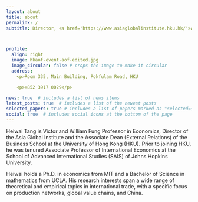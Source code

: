 ```yaml
---
layout: about
title: about
permalink: /
subtitle: Director, <a href='https://www.asiaglobalinstitute.hku.hk/'>Asia Global Institute</a> <br> Victor and William Fung Professor in Economics, <a href='https://www.hkubs.hku.hk/glocal/'>HKU Business School</a> <br> Associate Dean (External Relations), <a href='https://www.hkubs.hku.hk/glocal/'>HKU Business School</a><br> Director, <a href='https://www.asiaglobalinstitute.hku.hk/apec-study-center'>HKU APEC Study Center</a><br>Managing Editor, <a href='https://onlinelibrary.wiley.com/journal/14680106'>Pacific Economic Review</a>



profile:
  align: right
  image: hkaof-event-aof-edited.jpg
  image_circular: false # crops the image to make it circular
  address: 
    <p>Room 335, Main Building, Pokfulam Road, HKU

    <p>+852 3917 0029</p>

news: true  # includes a list of news items
latest_posts: true  # includes a list of the newest posts
selected_papers: true # includes a list of papers marked as "selected={true}"
social: true  # includes social icons at the bottom of the page
---
```


Heiwai Tang is Victor and William Fung Professor in Economics, Director of the Asia Global Institute and the Associate Dean (External Relations) of the Business School at the University of Hong Kong (HKU). Prior to joining HKU, he was tenured Associate Professor of International Economics at the School of Advanced International Studies (SAIS) of Johns Hopkins University.

Heiwai holds a Ph.D. in economics from MIT and a Bachelor of Science in mathematics from UCLA. His research interests span a wide range of theoretical and empirical topics in international trade, with a specific focus on production networks, global value chains, and China.


